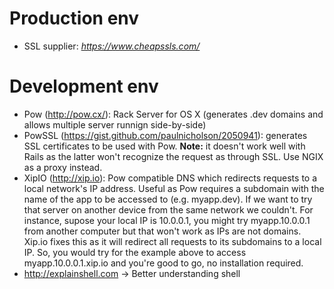 # Production env
* SSL supplier: *https://www.cheapssls.com/*

# Development env
* Pow (http://pow.cx/): Rack Server for OS X (generates .dev domains and allows multiple server runnign side-by-side)
* PowSSL (https://gist.github.com/paulnicholson/2050941): generates SSL certificates to be used with Pow. **Note:** it doesn't work well with Rails as the latter won't recognize the request as through SSL. Use NGIX as a proxy instead.
* XipIO (http://xip.io): Pow compatible DNS which redirects requests to a local network's IP address. Useful as Pow requires a subdomain with the name of the app to be accessed to (e.g. myapp.dev). If we want to try that server on another device from the same network we couldn't. For instance, supose your local IP is 10.0.0.1, you might try myapp.10.0.0.1 from another computer but that won't work as IPs are not domains. Xip.io fixes this as it will redirect all requests to its subdomains to a local IP. So, you would try for the example above to access myapp.10.0.0.1.xip.io and you're good to go, no installation required.
* http://explainshell.com -> Better understanding shell
